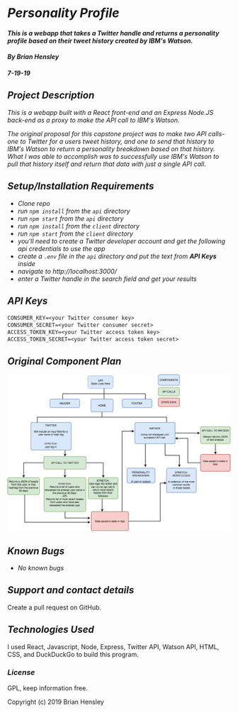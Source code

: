# _Personality Profile_

#### _This is a webapp that takes a Twitter handle and returns a personality profile based on their tweet history created by IBM's Watson._

#### _By Brian Hensley_
#### _7-19-19_

## _Project Description_

_This is a webapp built with a React front-end and an Express Node.JS back-end as a proxy to make the API call to IBM's Watson._

_The original proposal for this capstone project was to make two API calls- one to Twitter for a users tweet history, and one to send that history to IBM's Watson to return a personality breakdown based on that history. What I was able to accomplish was to successfully use IBM's Watson to pull that history itself and return that data with just a single API call._

## _Setup/Installation Requirements_

* _Clone repo_
* _run `npm install` from the `api` directory_
* _run `npm start` from the `api` directory_
* _run `npm install` from the `client` directory_
* _run `npm start` from the `client` directory_
 * _you'll need to create a Twitter developer account and get the following api credentials to use the app_
* _create a `.env` file in the `api` directory and put the text from **API Keys** inside_
* _navigate to http://localhost:3000/_
* _enter a Twitter handle in the search field and get your results_

## _API Keys_

 ```
CONSUMER_KEY=<your Twitter consumer key>
CONSUMER_SECRET=<your Twitter consumer secret>
ACCESS_TOKEN_KEY=<your Twitter access token key>
ACCESS_TOKEN_SECRET=<your Twitter access token secret>
```

## _Original Component Plan_
![ss1](https://github.com/brnhensley/personality-profile/blob/master/comptree.png)

## _Known Bugs_

* _No known bugs_

## _Support and contact details_

Create a pull request on GitHub.

## _Technologies Used_

I used React, Javascript, Node, Express, Twitter API, Watson API, HTML, CSS, and DuckDuckGo to build this program.

### _License_

GPL, keep information free.

Copyright (c) 2019 Brian Hensley
